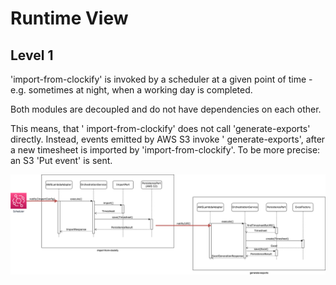 # Runtime View

## Level 1

'import-from-clockify' is invoked by a scheduler at a given point of
time - e.g. sometimes at night, when a working day is completed.

Both modules are decoupled and do not have dependencies on each other.

This means, that '
import-from-clockify' does not call 'generate-exports' directly. Instead, events emitted by AWS S3 invoke '
generate-exports', after a new timesheet is imported by 'import-from-clockify'. To be more precise: an S3 'Put event' is
sent.

![Dynamic-level-1](assets/dynamic-level-1.drawio.png "Dynamic-level-1")
